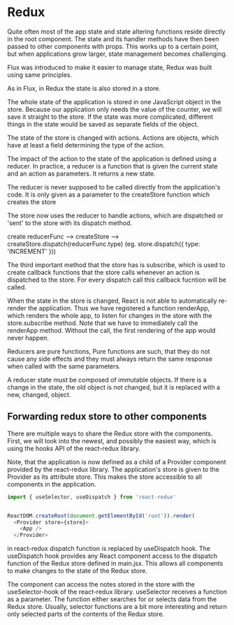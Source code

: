 # Redux
Quite often most of the app state and state altering functions reside directly in the root component. The state and its handler methods have then been passed to other components with props. This works up to a certain point, but when applications grow larger, state management becomes challenging.

Flux was introduced to make it easier to manage state, Redux was built using same principles.

As in Flux, in Redux the state is also stored in a store.

The whole state of the application is stored in one JavaScript object in the store. Because our application only needs the value of the counter, we will save it straight to the store. If the state was more complicated, different things in the state would be saved as separate fields of the object.

The state of the store is changed with actions. Actions are objects, which have at least a field determining the type of the action.

The impact of the action to the state of the application is defined using a reducer. In practice, a reducer is a function that is given the current state and an action as parameters. It returns a new state.

The reducer is never supposed to be called directly from the application's code. It is only given as a parameter to the createStore function which creates the store

The store now uses the reducer to handle actions, which are dispatched or 'sent' to the store with its dispatch method.

create reducerFunc --> createStore --> createStore.dispatch(reducerFunc.type) (eg. store.dispatch({ type: 'INCREMENT' }))

The third important method that the store has is subscribe, which is used to create callback functions that the store calls whenever an action is dispatched to the store. For every dispatch call this callback fucntion will be called.

When the state in the store is changed, React is not able to automatically re-render the application. Thus we have registered a function renderApp, which renders the whole app, to listen for changes in the store with the store.subscribe method. Note that we have to immediately call the renderApp method. Without the call, the first rendering of the app would never happen.

Reducers are pure functions, Pure functions are such, that they do not cause any side effects and they must always return the same response when called with the same parameters.

A reducer state must be composed of immutable objects. If there is a change in the state, the old object is not changed, but it is replaced with a new, changed, object. 

## Forwarding redux store to other components

There are multiple ways to share the Redux store with the components. First, we will look into the newest, and possibly the easiest way, which is using the hooks API of the react-redux library.

Note, that the application is now defined as a child of a Provider component provided by the react-redux library. The application's store is given to the Provider as its attribute store. This makes the store accessible to all components in the application.

```js
import { useSelector, useDispatch } from 'react-redux'


ReactDOM.createRoot(document.getElementById('root')).render(
  <Provider store={store}>
    <App />
  </Provider>
```
in react-redux dispatch function is replaced by useDispatch hook. The useDispatch hook provides any React component access to the dispatch function of the Redux store defined in main.jsx. This allows all components to make changes to the state of the Redux store.

The component can access the notes stored in the store with the useSelector-hook of the react-redux library. useSelector receives a function as a parameter. The function either searches for or selects data from the Redux store. Usually, selector functions are a bit more interesting and return only selected parts of the contents of the Redux store.
